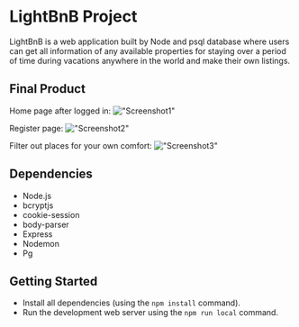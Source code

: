 # LightBnB Project

LightBnB is a web application built by Node and psql database where users can get all information of any available properties for staying over a period of time during vacations anywhere in the world and make their own listings.

## Final Product

Home page after logged in:
!["Screenshot1"](https://user-images.githubusercontent.com/114049732/215362411-ab545bf0-c71d-4485-964c-c129e4be2b2a.png)


Register page:
!["Screenshot2"](https://user-images.githubusercontent.com/114049732/215362448-49c01b0f-5820-40be-b8b1-98b309338081.png)


Filter out places for your own comfort:
!["Screenshot3"](https://user-images.githubusercontent.com/114049732/215362466-0cdef77a-1bb7-405d-a742-47cb0872090b.png)



## Dependencies

- Node.js
- bcryptjs
- cookie-session
- body-parser
- Express
- Nodemon
- Pg

## Getting Started

- Install all dependencies (using the `npm install` command).
- Run the development web server using the `npm run local` command.
